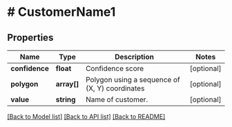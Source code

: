 # # CustomerName1

## Properties

Name | Type | Description | Notes
------------ | ------------- | ------------- | -------------
**confidence** | **float** | Confidence score | [optional]
**polygon** | **array[]** | Polygon using a sequence of (X, Y) coordinates | [optional]
**value** | **string** | Name of customer. | [optional]

[[Back to Model list]](../../README.md#models) [[Back to API list]](../../README.md#endpoints) [[Back to README]](../../README.md)
